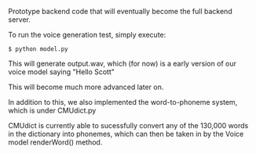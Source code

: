 Prototype backend code that will eventually become the full backend server.

To run the voice generation test, simply execute:

	$ python model.py
	
This will generate output.wav, which (for now) is a early version of our voice model saying "Hello Scott"

This will become much more advanced later on.

In addition to this, we also implemented the word-to-phoneme system, which is under CMUdict.py

CMUdict is currently able to sucessfully convert any of the 130,000 words in the dictionary into phonemes, which can then be taken in by the Voice model renderWord() method.